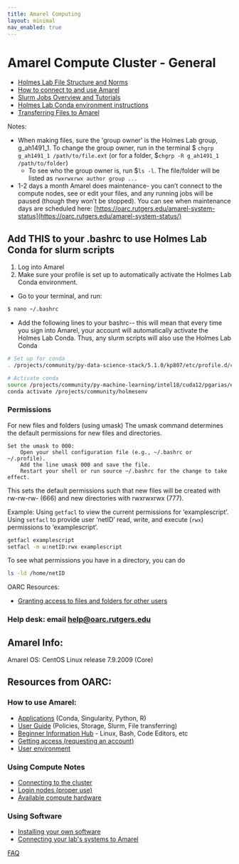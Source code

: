 ```yaml
---
title: Amarel Computing
layout: minimal
nav_enabled: true 
---
```


# Amarel Compute Cluster - General
- [Holmes Lab File Structure and Norms](https://holmeslab.github.io/holmeslab/docs/Policies/filesystem-amarel/) 
- [How to connect to and use Amarel](https://holmeslab.github.io/holmeslab/docs/Amarel/connect-amarel/) 
- [Slurm Jobs Overview and Tutorials](https://holmeslab.github.io/holmeslab/docs/Amarel/slurm-jobs-tutorial/) 
- [Holmes Lab Conda environment instructions](https://holmeslab.github.io/holmeslab/docs/Amarel/holmes-conda/) 
- [Transferring Files to Amarel](https://holmeslab.github.io/holmeslab/docs/Amarel/sending-files/) 


Notes:
- When making files, sure the 'group owner' is the Holmes Lab group, g_ah1491_1. To change the group owner, run in the terminal $ `chgrp g_ah1491_1 /path/to/file.ext` (or for a folder, $`chgrp -R g_ah1491_1 /path/to/folder`)
    - To see who the group owner is, run $`ls -l`. The file/folder will be listed as `rwxrwxrwx author group ...` 
- 1-2 days a month Amarel does maintenance- you can’t connect to the compute nodes, see or edit your files, and any running jobs will be paused (though they won’t be stopped). You can see when maintenance days are scheduled here: [https://oarc.rutgers.edu/amarel-system-status](https://oarc.rutgers.edu/amarel-system-status/)

## Add THIS to your .bashrc to use Holmes Lab Conda for slurm scripts
1. Log into Amarel
2. Make sure your profile is set up to automatically activate the Holmes Lab Conda environment. 
  - Go to your terminal, and run:
```bash
$ nano ~/.bashrc
```
  - Add the following lines to your bashrc-- this will mean that every time you sign into Amarel, your account will automatically activate the Holmes Lab Conda. Thus, any slurm scripts will also use the Holmes Lab Conda
  
```bash
# Set up for conda
. /projects/community/py-data-science-stack/5.1.0/kp807/etc/profile.d/conda.sh

# Activate conda
source /projects/community/py-machine-learning/intel18/cuda12/pgarias/etc/profile.d/conda.sh
conda activate /projects/community/holmesenv
```


### Permissions

For new files and folders (using umask)
The umask command determines the default permissions for new files and directories. 

    Set the umask to 000:
        Open your shell configuration file (e.g., ~/.bashrc or ~/.profile).
        Add the line umask 000 and save the file.
        Restart your shell or run source ~/.bashrc for the change to take effect. 

This sets the default permissions such that new files will be created with rw-rw-rw- (666) and new directories with rwxrwxrwx (777). 


Example: Using `getfacl` to view the current permissions for ‘examplescript’. 
Using `setfacl` to provide user ‘netID’ read, write, and execute (`rwx`) permissions to ‘examplescript’.

```bash
getfacl examplescript
setfacl -m u:netID:rwx examplescript
```

To see what permissions you have in a directory, you can do
```bash
ls -ld /home/netID
```
OARC Resources:
- [Granting access to files and folders for other users](https://sites.google.com/view/cluster-user-guide#h.wz5eolaevxv9)

### Help desk: email [help@oarc.rutgers.edu](mailto:help@oarc.rutgers.edu)

## Amarel Info:
Amarel OS: CentOS Linux release 7.9.2009 (Core) 


## Resources from OARC:
### How to use Amarel:
- [Applications](https://sites.google.com/view/cluster-user-guide#h.hokil5r3nnq4) (Conda, Singularity, Python, R)
- [User Guide](https://sites.google.com/view/cluster-user-guide/) (Policies, Storage, Slurm, File transferring)
- [Beginner Information Hub](https://resources.cs.rutgers.edu/docs/new-users/beginners-info/) - Linux, Bash, Code Editors, etc
- [Getting access (requesting an account)](https://sites.google.com/view/cluster-user-guide#h.17klxqb62i99)
- [User environment](https://sites.google.com/view/cluster-user-guide#h.17qhrejyd98m)

### Using Compute Notes
- [Connecting to the cluster](https://sites.google.com/view/cluster-user-guide#h.6bb8ylmm9bzz)
- [Login nodes (proper use)](https://sites.google.com/view/cluster-user-guide#h.6ruev1yb6cb)
- [Available compute hardware](https://sites.google.com/view/cluster-user-guide#h.kyrykrouyxxz)


### Using Software
- [Installing your own software](https://sites.google.com/view/cluster-user-guide#h.3wg2loo92bhn)
- [Connecting your lab's systems to Amarel](https://sites.google.com/view/cluster-user-guide#h.sc8js9m67xet)


[FAQ](https://sites.google.com/view/cluster-user-guide#h.7wm69kjuc9z5)
